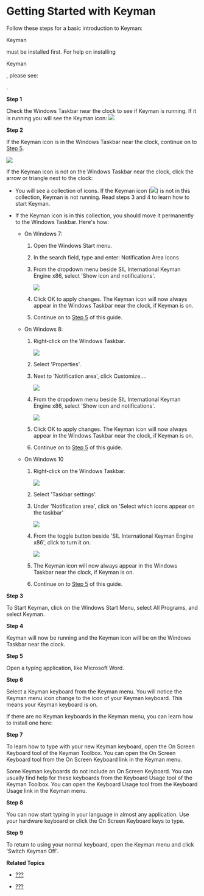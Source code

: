 # Getting Started with Keyman

Follow these steps for a basic introduction to Keyman:

<div class="note">

Keyman

must be installed first. For help on installing

Keyman

, please see:

.

</div>

**Step 1**

Check the Windows Taskbar near the clock to see if Keyman is running. If
it is running you will see the Keyman icon:
![](desktop_images/icon-keyman.png)

**<span id="tutorial_step2"></span>Step 2**

If the Keyman icon is in the Windows Taskbar near the clock, continue on
to [Step 5](#tutorial_step5).

![](desktop_images/start_tray.png)

If the Keyman icon is not on the Windows Taskbar near the clock, click
the arrow or triangle next to the clock:

-   You will see a collection of icons. If the Keyman icon
    (![](desktop_images/icon-keyman.png)) is not in this collection,
    Keyman is not running. Read steps 3 and 4 to learn how to start
    Keyman.

-   If the Keyman icon is in this collection, you should move it
    permanently to the Windows Taskbar. Here's how:

    -   On Windows 7:

        1.  Open the Windows Start menu.

        2.  In the search field, type and enter: Notification Area Icons

        3.  From the dropdown menu beside SIL International Keyman
            Engine x86, select 'Show icon and notifications'.

            ![](desktop_images/7-taskbar.png)

        4.  Click OK to apply changes. The Keyman icon will now always
            appear in the Windows Taskbar near the clock, if Keyman is
            on.

        5.  Continue on to [Step 5](#tutorial_step5) of this guide.

    -   On Windows 8:

        1.  Right-click on the Windows Taskbar.

            ![](desktop_images/win8-taskbar1.png)

        2.  Select 'Properties'.

        3.  Next to 'Notification area', click Customize….

            ![](desktop_images/win8-taskbar2.png)

        4.  From the dropdown menu beside SIL International Keyman
            Engine x86, select 'Show icon and notifications'.

            ![](desktop_images/win8-taskbar3.png)

        5.  Click OK to apply changes. The Keyman icon will now always
            appear in the Windows Taskbar near the clock, if Keyman is
            on.

        6.  Continue on to [Step 5](#tutorial_step5) of this guide.

    -   On Windows 10

        1.  Right-click on the Windows Taskbar.

            ![](desktop_images/win10-taskbar1.png)

        2.  Select 'Taskbar settings'.

        3.  Under 'Notification area', click on 'Select which icons
            appear on the taskbar'

            ![](desktop_images/win10-taskbar2.png)

        4.  From the toggle button beside 'SIL International Keyman
            Engine x86', click to turn it on.

            ![](desktop_images/win10-taskbar3.png)

        5.  The Keyman icon will now always appear in the Windows
            Taskbar near the clock, if Keyman is on.

        6.  Continue on to [Step 5](#tutorial_step5) of this guide.

**Step 3**

To Start Keyman, click on the Windows Start Menu, select All Programs,
and select Keyman.

**Step 4**

Keyman will now be running and the Keyman icon will be on the Windows
Taskbar near the clock.

**<span id="tutorial_step5"></span>Step 5**

Open a typing application, like Microsoft Word.

**Step 6**

Select a Keyman keyboard from the Keyman menu. You will notice the
Keyman menu icon change to the icon of your Keyman keyboard. This means
your Keyman keyboard is on.

<div class="tip">

If there are no Keyman keyboards in the Keyman menu, you can learn how
to install one here:

</div>

**Step 7**

To learn how to type with your new Keyman keyboard, open the On Screen
Keyboard tool of the Keyman Toolbox. You can open the On Screen Keyboard
tool from the On Screen Keyboard link in the Keyman menu.

<div class="tip">

Some Keyman keyboards do not include an On Screen Keyboard. You can
usually find help for these keyboards from the Keyboard Usage tool of
the Keyman Toolbox. You can open the Keyboard Usage tool from the
Keyboard Usage link in the Keyman menu.

</div>

**Step 8**

You can now start typing in your language in almost any application. Use
your hardware keyboard or click the On Screen Keyboard keys to type.

**Step 9**

To return to using your normal keyboard, open the Keyman menu and click
'Switch Keyman Off'.

**Related Topics**

-   [???](#start_download-install_keyman)

-   [???](#start_download-install_keyboard)
